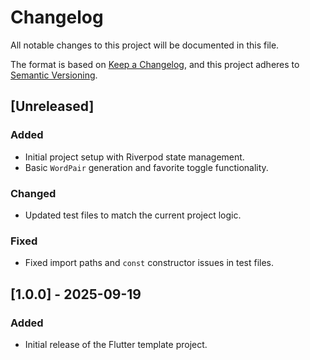 # Changelog

All notable changes to this project will be documented in this file.

The format is based on [Keep a Changelog](https://keepachangelog.com/en/1.0.0/),
and this project adheres to [Semantic Versioning](https://semver.org/spec/v2.0.0.html).

## [Unreleased]

### Added
- Initial project setup with Riverpod state management.
- Basic `WordPair` generation and favorite toggle functionality.

### Changed
- Updated test files to match the current project logic.

### Fixed
- Fixed import paths and `const` constructor issues in test files.

## [1.0.0] - 2025-09-19

### Added
- Initial release of the Flutter template project.